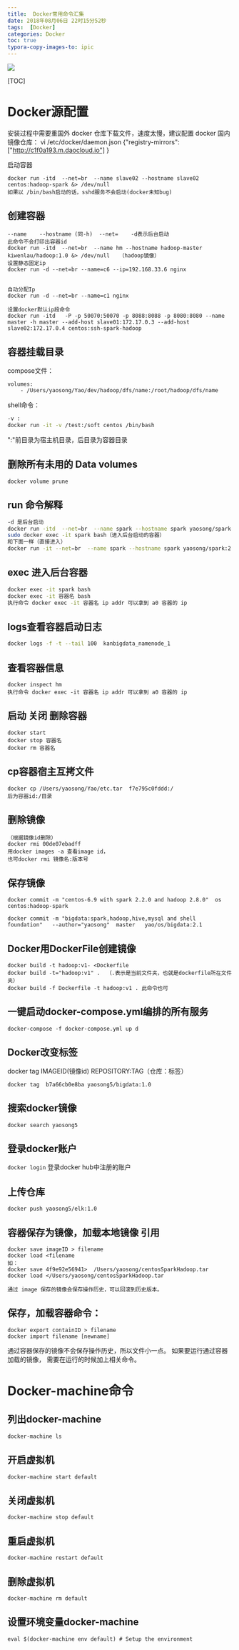 ```yaml
---
title:  Docker常用命令汇集
date: 2018年08月06日 22时15分52秒
tags:  [Docker]
categories: Docker
toc: true
typora-copy-images-to: ipic
---
```


![](https://ws2.sinaimg.cn/large/006tNbRwgy1fu55c5h3g1j319i0eu0tg.jpg)

[TOC]



# Docker源配置

  安装过程中需要重国外 docker 仓库下载文件，速度太慢，建议配置 docker 国内镜像仓库：
  vi /etc/docker/daemon.json
  {"registry-mirrors":["http://c1f0a193.m.daocloud.io"] }

启动容器

	docker run -itd  --net=br  --name slave02 --hostname slave02 centos:hadoop-spark &> /dev/null
	如果以 /bin/bash启动的话，sshd服务不会启动(docker未知bug)
## 创建容器

	--name    --hostname (同-h)  --net=    -d表示后台启动
	此命令不会打印出容器id
	docker run -itd  --net=br  --name hm --hostname hadoop-master kiwenlau/hadoop:1.0 &> /dev/null   （hadoop镜像）
	设置静态固定ip
	docker run -d --net=br --name=c6 --ip=192.168.33.6 nginx


    自动分配Ip
    docker run -d --net=br --name=c1 nginx
    
    设置docker默认ip段命令
    docker run -itd   -P -p 50070:50070 -p 8088:8088 -p 8080:8080 --name master -h master --add-host slave01:172.17.0.3 --add-host slave02:172.17.0.4 centos:ssh-spark-hadoop

## 容器挂载目录

compose文件：
```Bash
volumes:
	- /Users/yaosong/Yao/dev/hadoop/dfs/name:/root/hadoop/dfs/name
```

shell命令：

```bash
-v : 
docker run -it -v /test:/soft centos /bin/bash
```

":"前目录为宿主机目录，后目录为容器目录



## 删除所有未用的 Data volumes

```
docker volume prune
```



## run 命令解释

```Bash
-d 是后台启动
docker run -itd  --net=br  --name spark --hostname spark yaosong/spark:2.1.0 &> /dev/null
sudo docker exec -it spark bash（进入后台启动的容器）
和下面一样（直接进入）
docker run -it --net=br  --name spark --hostname spark yaosong/spark:2.1.0 bash
```

## exec 进入后台容器
```Bash
docker exec -it spark bash
docker exec -it 容器名 bash
执行命令 docker exec -it 容器名 ip addr 可以拿到 a0 容器的 ip
```

## logs查看容器启动日志

```Bash
docker logs -f -t --tail 100  kanbigdata_namenode_1
```





## 查看容器信息

```
docker inspect hm
执行命令 docker exec -it 容器名 ip addr 可以拿到 a0 容器的 ip
```



## 启动 关闭 删除容器

	docker start 
	docker stop 容器名
	docker rm 容器名

## cp容器宿主互拷文件

```
docker cp /Users/yaosong/Yao/etc.tar  f7e795c0fddd:/
后为容器id:/目录
```

## 删除镜像

	（根据镜像id删除）
	docker rmi 00de07ebadff
	用docker images -a 查看image id，
	也可docker rmi 镜像名:版本号


## 保存镜像
```
docker commit -m "centos-6.9 with spark 2.2.0 and hadoop 2.8.0"  os   centos:hadoop-spark

docker commit -m "bigdata:spark,hadoop,hive,mysql and shell  foundation"   --author="yaosong"  master   yao/os/bigdata:2.1
```


## Docker用DockerFile创建镜像

	docker build -t hadoop:v1- <Dockerfile
	docker build -t="hadoop:v1" .  （.表示是当前文件夹，也就是dockerfile所在文件夹）
	docker build -f Dockerfile -t hadoop:v1 . 此命令也可

## 一键启动docker-compose.yml编排的所有服务

```
docker-compose -f docker-compose.yml up d
```

## Docker改变标签

docker tag IMAGEID(镜像id) REPOSITORY:TAG（仓库：标签）

`docker tag  b7a66cb0e8ba yaosong5/bigdata:1.0`

## 搜索docker镜像

```
docker search yaosong5
```



## 登录docker账户

`docker login` 登录docker hub中注册的账户




## 上传仓库

`docker push yaosong5/elk:1.0`

## 容器保存为镜像，加载本地镜像 引用

	docker save imageID > filename
	docker load <filename
	如：
	docker save 4f9e92e56941>  /Users/yaosong/centosSparkHadoop.tar
	docker load </Users/yaosong/centosSparkHadoop.tar
	
	通过 image 保存的镜像会保存操作历史，可以回滚到历史版本。

## 保存，加载容器命令：
	docker export containID > filename
	docker import filename [newname]
通过容器保存的镜像不会保存操作历史，所以文件小一点。
如果要运行通过容器加载的镜像， 需要在运行的时候加上相关命令。

#  Docker-machine命令
## 列出docker-machine

```
docker-machine ls
```

## 开启虚拟机

```
docker-machine start default
```

## 关闭虚拟机

```
docker-machine stop default
```

## 重启虚拟机

```
docker-machine restart default
```

## 删除虚拟机

```
docker-machine rm default
```

## 设置环境变量docker-machine

```
eval $(docker-machine env default) # Setup the environment
```



